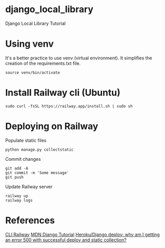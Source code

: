 # django_local_library
Django Local Library Tutorial

# Using venv
It's a better practice to use venv (virtual environment). It simplifies the creation of the requirements.txt file.

```
source venv/bin/activate
```

# Install Railway cli (Ubuntu)
```
sudo curl -fsSL https://railway.app/install.sh | sudo sh
```

# Deploying on Railway
Populate static files
```
python manage.py collectstatic
```
Commit changes
```
git add -A
git commit -m 'Some message'
git push
```

Update Railway server
```
railway up
railway logs
```

# References
[CLI Railway](https://docs.railway.app/develop/cli)
[MDN Django Tutorial](https://developer.mozilla.org/en-US/docs/Learn/Server-side/Django/Tutorial_local_library_website)
[Heroku/Django deploy: why am I getting an error 500 with successful deploy and static collection?](https://stackoverflow.com/questions/53694341/heroku-django-deploy-why-am-i-getting-an-error-500-with-successful-deploy-and-s)